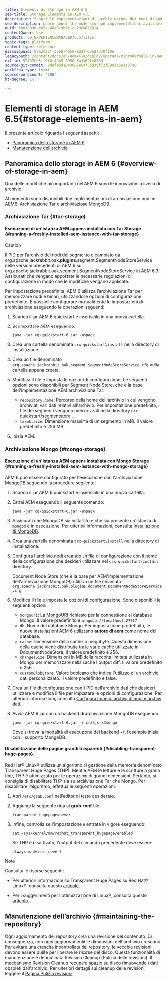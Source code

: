 ```yaml
---
title: Elementi di storage in AEM 6.5
seo-title: Storage Elements in AEM 6.5
description: Scopri le implementazioni di archiviazione dei nodi disponibili in AEM 6.5 e come mantenere l’archivio.
seo-description: Learn about the node storage implementations available in AEM 6.5 and how to maintain the repository.
uuid: 3b018830-c42e-48e0-9b6f-cd230b02d914
contentOwner: User
products: SG_EXPERIENCEMANAGER/6.5/SITES
topic-tags: platform
content-type: reference
discoiquuid: 0aa2c22f-32bb-4e50-8328-63ed73c0f19e
legacypath: /content/docs/en/aem/6-0/deploy/upgrade/microkernels-in-aem-6-0
exl-id: 52437eb5-f9fb-4945-9950-5a1562fe878d
source-git-commit: 9defa6d1843007e9375d839f72f6993c691a37c0
workflow-type: tm+mt
source-wordcount: '708'
ht-degree: 1%

---
```


# Elementi di storage in AEM 6.5{#storage-elements-in-aem}

Il presente articolo riguarda i seguenti aspetti:

* [Panoramica dello storage in AEM 6](/help/sites-deploying/storage-elements-in-aem-6.md#overview-of-storage-in-aem)
* [Manutenzione dell’archivio](/help/sites-deploying/storage-elements-in-aem-6.md#maintaining-the-repository)

## Panoramica dello storage in AEM 6 {#overview-of-storage-in-aem}

Una delle modifiche più importanti nel AEM 6 sono le innovazioni a livello di archivio.

Al momento sono disponibili due implementazioni di archiviazione nodi in AEM6: Archiviazione Tar e archiviazione MongoDB.

### Archiviazione Tar {#tar-storage}

#### Esecuzione di un&#39;istanza AEM appena installata con Tar Storage {#running-a-freshly-installed-aem-instance-with-tar-storage}

>[!CAUTION]
>
>Il PID per l’archivio dei nodi del segmento è cambiato da org.apache.jackrabbit.oak.**plugins**.segment.SegmentNodeStoreService nelle versioni precedenti di AEM 6 su org.apache.jackrabbit.oak.segment.SegmentNodeStoreService in AEM 6.3. Assicurati che vengano apportate le necessarie regolazioni di configurazione in modo che le modifiche vengano applicate.

Per impostazione predefinita, AEM 6 utilizza l’archiviazione Tar per memorizzare nodi e binari, utilizzando le opzioni di configurazione predefinite. È possibile configurare manualmente le impostazioni di archiviazione eseguendo le operazioni seguenti:

1. Scarica il jar AEM 6 quickstart e inseriscilo in una nuova cartella.
1. Scompattare AEM eseguendo:

   `java -jar cq-quickstart-6.jar -unpack`

1. Crea una cartella denominata `crx-quickstart\install` nella directory di installazione.

1. Crea un file denominato `org.apache.jackrabbit.oak.segment.SegmentNodeStoreService.cfg` nella cartella appena creata.

1. Modifica il file e imposta le opzioni di configurazione. Le seguenti opzioni sono disponibili per Segment Node Store, che è la base dell&#39;implementazione AEM archiviazione Tar:

   * `repository.home`: Percorso della home dell&#39;archivio in cui vengono archiviati vari dati relativi all&#39;archivio. Per impostazione predefinita, i file dei segmenti vengono memorizzati nella directory crx-quickstart/segmentstore .
   * `tarmk.size`: Dimensione massima di un segmento in MB. Il valore predefinito è 256 MB.

1. Inizia AEM.

### Archiviazione Mongo {#mongo-storage}

#### Esecuzione di un&#39;istanza AEM appena installata con Mongo Storage {#running-a-freshly-installed-aem-instance-with-mongo-storage}

AEM 6 può essere configurato per l&#39;esecuzione con l&#39;archiviazione MongoDB seguendo la procedura seguente:

1. Scarica il jar AEM 6 quickstart e inseriscilo in una nuova cartella.
1. Estrai AEM eseguendo il seguente comando:

   `java -jar cq-quickstart-6.jar -unpack`

1. Assicurati che MongoDB sia installato e che sia presente un&#39;istanza di `mongod` è in esecuzione. Per ulteriori informazioni, consulta [Installazione di MongoDB](https://docs.mongodb.org/manual/installation/).
1. Crea una cartella denominata `crx-quickstart\install` nella directory di installazione.
1. Configura l&#39;archivio nodi creando un file di configurazione con il nome della configurazione che desideri utilizzare nel `crx-quickstart\install` directory.

   Document Node Store (che è la base per AEM&#39;implementazione dell&#39;archiviazione MongoDB) utilizza un file chiamato `org.apache.jackrabbit.oak.plugins.document.DocumentNodeStoreService.cfg`

1. Modifica il file e imposta le opzioni di configurazione. Sono disponibili le seguenti opzioni:

   * `mongouri`: La [MongoURI](https://docs.mongodb.org/manual/reference/connection-string/) richiesto per la connessione al database Mongo. Il valore predefinito è `mongodb://localhost:27017`
   * `db`: Nome del database Mongo. Per impostazione predefinita, le nuove installazioni AEM 6 utilizzano **autore di aem** come nome del database.
   * `cache`: Dimensione della cache in megabyte. Questa dimensione della cache viene distribuita tra le varie cache utilizzate in DocumentNodeStore. Il valore predefinito è 256.
   * `changesSize`: Dimensioni in MB della raccolta limitata utilizzata in Mongo per memorizzare nella cache l&#39;output diff. Il valore predefinito è 256.
   * `customBlobStore`: Valore booleano che indica l&#39;utilizzo di un archivio dati personalizzato. Il valore predefinito è false.

1. Crea un file di configurazione con il PID dell’archivio dati che desideri utilizzare e modifica il file per impostare le opzioni di configurazione. Per ulteriori informazioni, consulta [Configurazione di archivi di nodi e archivi dati](/help/sites-deploying/data-store-config.md).

1. Avvia AEM 6 jar con un backend di archiviazione MongoDB eseguendo:

   ```shell
   java -jar cq-quickstart-6.jar -r crx3,crx3mongo
   ```

   Dove si trova la modalità di esecuzione del backend **`-r`**, l’esempio inizia con il supporto MongoDB.

#### Disabilitazione delle pagine grandi trasparenti {#disabling-transparent-huge-pages}

Red Hat® Linux® utilizza un algoritmo di gestione della memoria denominato Transparent Huge Pages (THP). Mentre AEM le letture e le scritture a grana fine, THP è ottimizzato per le operazioni di grandi dimensioni. Pertanto, si consiglia di disabilitare THP sia su archiviazione Tar che Mongo. Per disabilitare l’algoritmo, effettua le seguenti operazioni:

1. Apri `/etc/grub.conf` nell’editor di testo desiderato.
1. Aggiungi la seguente riga al **grub.conf** file:

   ```
   transparent_hugepage=never
   ```

1. Infine, controlla se l&#39;impostazione è entrata in vigore eseguendo:

   ```
   cat /sys/kernel/mm/redhat_transparent_hugepage/enabled
   ```

   Se THP è disattivato, l&#39;output del comando precedente deve essere:

   ```
   always madvise [never]
   ```

>[!NOTE]
>
>Consulta le risorse seguenti:
>
>* Per ulteriori informazioni su Transparent Huge Pages su Red Hat® Linux®, consulta questo [articolo](https://access.redhat.com/solutions/46111).
* Per i suggerimenti per l&#39;ottimizzazione di Linux®, consulta questo [articolo](https://experienceleague.adobe.com/docs/experience-manager-65/deploying/configuring/configuring-performance.html?lang=en).
>


## Manutenzione dell’archivio {#maintaining-the-repository}

Ogni aggiornamento del repository crea una revisione del contenuto. Di conseguenza, con ogni aggiornamento le dimensioni dell&#39;archivio crescono. Per evitare una crescita incontrollata del repository, le vecchie revisioni devono essere pulite per liberare le risorse del disco. Questa funzionalità di manutenzione è denominata Revision Cleanup (Pulizia delle revisioni). Il meccanismo Revision Cleanup recupera spazio su disco rimuovendo i dati obsoleti dall&#39;archivio. Per ulteriori dettagli sul cleanup delle revisioni, leggere il [Pagina Pulizia revisioni](/help/sites-deploying/revision-cleanup.md).
